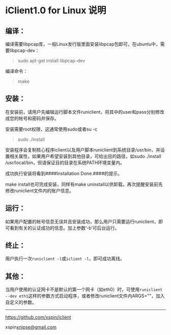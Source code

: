 # iClient1.0 for Linux 说明

## 编译：
    
编译需要libpcap库，一般Linux发行版里面安装libpcap包即可，在ubuntu中，需要libpcap-dev：

> sudo apt-get install libpcap-dev

编译命令：

> make
    
## 安装：
    
在安装前，请用户先编辑运行脚本文件runiclient，将其中的user和pass分别修改成您的帐号和密码并保存。 

安装需要root权限，这通常使用sudo或者su -c

> sudo ./install 

安装程序会复制核心程序iclient以及用户脚本runiclient到系统目录/usr/bin，并设置相关属性，如果用户希望安装到其他目录，可给出目的路径，如sudo ./install /usr/local/bin，但请保证目的目录在系统PATH环境变量内。 

成功执行安装将看到####Installation Done.####的提示。 

make install也可完成安装，同样有make uninstall以供卸载。再次提醒安装前先修改runiclient文件内的账户信息。 

## 运行：
	
如果用户配置的帐号信息无误并且安装成功，那么用户只需要运行runiclient，即可看到有关的认证成功的信息。加上参数‘-b’可后台运行。

## 终止：
    
用户执行一次`runiclient -l`或`iclient -l`，即可成功离线。 

## 其他：

当用户使用的认证网卡不是默认的第一个网卡（如eth0）时，可使用`runiclient --dev eth1`这样的参数方式启动程序，或者修改runiclient文件内ARGS=""，加入自定义的参数。 

------
https://github.com/xspin/iclient

xspin<xnipse@gmail.com>
